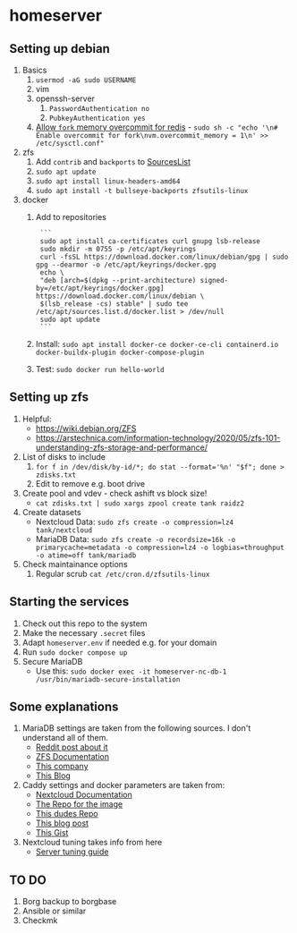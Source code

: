 # homeserver

## Setting up debian
1. Basics
    1. `usermod -aG sudo USERNAME`
    2. vim
    3. openssh-server
        1. `PasswordAuthentication no`
        2. `PubkeyAuthentication yes`
    4. [Allow `fork` memory overcommit for redis](https://redis.io/docs/getting-started/faq/#background-saving-fails-with-a-fork-error-on-linux) - `sudo sh -c "echo '\n# Enable overcommit for fork\nvm.overcommit_memory = 1\n' >> /etc/sysctl.conf"`
2. zfs
    1. Add `contrib` and `backports` to [SourcesList](https://wiki.debian.org/SourcesList)
    2. `sudo apt update`
    3. `sudo apt install linux-headers-amd64`
    4. `sudo apt install -t bullseye-backports zfsutils-linux`
3. docker
    1. Add to repositories

            ```
            sudo apt install ca-certificates curl gnupg lsb-release
            sudo mkdir -m 0755 -p /etc/apt/keyrings
            curl -fsSL https://download.docker.com/linux/debian/gpg | sudo gpg --dearmor -o /etc/apt/keyrings/docker.gpg
            echo \
            "deb [arch=$(dpkg --print-architecture) signed-by=/etc/apt/keyrings/docker.gpg] https://download.docker.com/linux/debian \
            $(lsb_release -cs) stable" | sudo tee /etc/apt/sources.list.d/docker.list > /dev/null
            sudo apt update
            ```
    2. Install: `sudo apt install docker-ce docker-ce-cli containerd.io docker-buildx-plugin docker-compose-plugin`
    3. Test: `sudo docker run hello-world`

## Setting up zfs
1. Helpful:
    - https://wiki.debian.org/ZFS
    - https://arstechnica.com/information-technology/2020/05/zfs-101-understanding-zfs-storage-and-performance/
2. List of disks to include
    1. `for f in /dev/disk/by-id/*; do stat --format='%n' "$f"; done > zdisks.txt`
    2. Edit to remove e.g. boot drive
3. Create pool and vdev - check ashift vs block size!
    - `cat zdisks.txt | sudo xargs zpool create tank raidz2 `
4. Create datasets
    - Nextcloud Data: `sudo zfs create -o compression=lz4 tank/nextcloud`
    - MariaDB Data: `sudo zfs create -o recordsize=16k -o primarycache=metadata -o compression=lz4 -o logbias=throughput -o atime=off tank/mariadb`
5. Check maintainance options
    1. Regular scrub `cat /etc/cron.d/zfsutils-linux`

## Starting the services
1. Check out this repo to the system
2. Make the necessary `.secret` files
3. Adapt `homeserver.env` if needed e.g. for your domain
3. Run `sudo docker compose up`
4. Secure MariaDB
    - Use this: `sudo docker exec -it homeserver-nc-db-1 /usr/bin/mariadb-secure-installation`

## Some explanations
1. MariaDB settings are taken from the following sources. I don't understand all of them.
    - [Reddit post about it](https://www.reddit.com/r/zfs/comments/u1xklc/mariadbmysql_database_settings_for_zfs/)
    - [ZFS Documentation](https://openzfs.github.io/openzfs-docs/Performance%20and%20Tuning/Workload%20Tuning.html#mysql)
    - [This company](https://www.percona.com/blog/mysql-zfs-performance-update/)
    - [This Blog](https://shatteredsilicon.net/mysql-mariadb-innodb-on-zfs/)
2. Caddy settings and docker parameters are taken from:
    - [Nextcloud Documentation](https://github.com/nextcloud/documentation/blob/master/admin_manual/configuration_server/reverse_proxy_configuration.rst)
    - [The Repo for the image](https://github.com/lucaslorentz/caddy-docker-proxy)
    - [This dudes Repo](https://github.com/blazekjan/docker-selfhosted-apps)
    - [This blog post](https://dev.to/jhot/caddy-docker-proxy-like-traefik-but-better-565l)
    - [This Gist](https://gist.github.com/tmo1/72a9dc98b0b6b75f7e4ec336cdc399e1)
3. Nextcloud tuning takes info from here
	- [Server tuning guide](https://docs.nextcloud.com/server/21/admin_manual/installation/server_tuning.html)

## TO DO
1. Borg backup to borgbase
2. Ansible or similar
3. Checkmk
